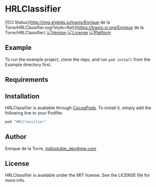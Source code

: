 # HRLClassifier

[![CI Status](http://img.shields.io/travis/Enrique de la Torre/HRLClassifier.svg?style=flat)](https://travis-ci.org/Enrique de la Torre/HRLClassifier)
[![Version](https://img.shields.io/cocoapods/v/HRLClassifier.svg?style=flat)](http://cocoapods.org/pods/HRLClassifier)
[![License](https://img.shields.io/cocoapods/l/HRLClassifier.svg?style=flat)](http://cocoapods.org/pods/HRLClassifier)
[![Platform](https://img.shields.io/cocoapods/p/HRLClassifier.svg?style=flat)](http://cocoapods.org/pods/HRLClassifier)

## Example

To run the example project, clone the repo, and run `pod install` from the Example directory first.

## Requirements

## Installation

HRLClassifier is available through [CocoaPods](http://cocoapods.org). To install
it, simply add the following line to your Podfile:

```ruby
pod "HRLClassifier"
```

## Author

Enrique de la Torre, indisoluble_dev@me.com

## License

HRLClassifier is available under the MIT license. See the LICENSE file for more info.
